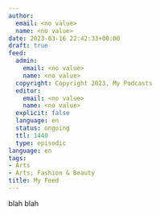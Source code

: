 ```yaml
---
author:
  email: <no value>
  name: <no value>
date: 2023-03-16 22:42:33+00:00
draft: true
feed:
  admin:
    email: <no value>
    name: <no value>
  copyright: Copyright 2023, My Podcasts
  editor:
    email: <no value>
    name: <no value>
  explicit: false
  language: en
  status: ongoing
  ttl: 1440
  type: episodic
language: en
tags:
- Arts
- Arts; Fashion & Beauty
title: My Feed
---
```


blah blah